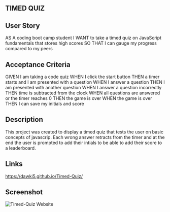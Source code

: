 ## TIMED QUIZ

## User Story

AS A coding boot camp student
I WANT to take a timed quiz on JavaScript fundamentals that stores high scores
SO THAT I can gauge my progress compared to my peers

## Acceptance Criteria

GIVEN I am taking a code quiz
WHEN I click the start button
THEN a timer starts and I am presented with a question
WHEN I answer a question
THEN I am presented with another question
WHEN I answer a question incorrectly
THEN time is subtracted from the clock
WHEN all questions are answered or the timer reaches 0
THEN the game is over
WHEN the game is over
THEN I can save my initials and score

## Description

This project was created to display a timed quiz that tests the user on basic concepts of javascrip. Each wrong answer retracts from the timer and at the end the user is prompted to add their intials to be able to add their score to a leaderboard.

## Links

https://dawki5.github.io/Timed-Quiz/

## Screenshot

![Timed-Quiz Website](https://user-images.githubusercontent.com/109554960/198083635-47d96e5c-32d3-4ca5-9506-708c364ca4fe.png)
